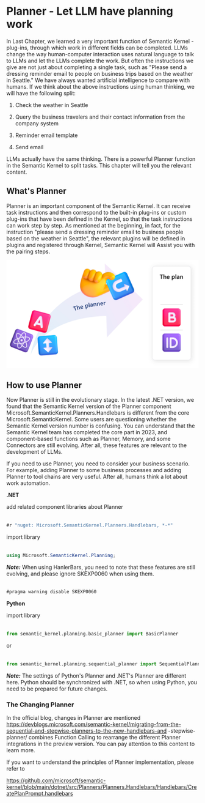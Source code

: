 # **Planner - Let LLM have planning work**

In Last Chapter, we learned a very important function of Semantic Kernel - plug-ins, through which work in different fields can be completed. LLMs change the way human-computer interaction uses natural language to talk to LLMs and let the LLMs complete the work. But often the instructions we give are not just about completing a single task, such as "Please send a dressing reminder email to people on business trips based on the weather in Seattle." We have always wanted artificial intelligence to compare with humans. If we think about the above instructions using human thinking, we will have the following split:

1. Check the weather in Seattle

2. Query the business travelers and their contact information from the company system

3. Reminder email template

4. Send email

LLMs actually have the same thinking. There is a powerful Planner function in the Semantic Kernel to split tasks. This chapter will tell you the relevant content.

## **What's Planner**

Planner is an important component of the Semantic Kernel. It can receive task instructions and then correspond to the built-in plug-ins or custom plug-ins that have been defined in the Kernel, so that the task instructions can work step by step. As mentioned at the beginning, in fact, for the instruction "please send a dressing reminder email to business people based on the weather in Seattle", the relevant plugins will be defined in plugins and registered through Kernel, Semantic Kernel will Assist you with the pairing steps.

![planner](../../imgs/04/the-planner.png)

## **How to use Planner**

Now Planner is still in the evolutionary stage. In the latest .NET version, we found that the Semantic Kernel version of the Planner component Microsoft.SemanticKernel.Planners.Handlebars is different from the core Microsoft.SemanticKernel. Some users are questioning whether the Semantic Kernel version number is confusing. You can understand that the Semantic Kernel team has completed the core part in 2023, and component-based functions such as Planner, Memory, and some Connectors are still evolving. After all, these features are relevant to the development of LLMs.

If you need to use Planner, you need to consider your business scenario. For example, adding Planner to some business processes and adding Planner to tool chains are very useful. After all, humans think a lot about work automation.

**.NET** 

add related component libraries about Planner

```csharp

#r "nuget: Microsoft.SemanticKernel.Planners.Handlebars, *-*"

```

import library


```csharp

using Microsoft.SemanticKernel.Planning;

```

***Note:*** When using HanlerBars, you need to note that these features are still evolving, and please ignore SKEXP0060 when using them.


```csharp

#pragma warning disable SKEXP0060

```



**Python**


import library

```python

from semantic_kernel.planning.basic_planner import BasicPlanner

```

or


```python

from semantic_kernel.planning.sequential_planner import SequentialPlanner


```

***Note:*** The settings of Python's Planner and .NET's Planner are different here. Python should be synchronized with .NET, so when using Python, you need to be prepared for future changes.


### **The Changing Planner**

In the official blog, changes in Planner are mentioned https://devblogs.microsoft.com/semantic-kernel/migrating-from-the-sequential-and-stepwise-planners-to-the-new-handlebars-and -stepwise-planner/ combines Function Calling to rearrange the different Planner integrations in the preview version. You can pay attention to this content to learn more.

If you want to understand the principles of Planner implementation, please refer to

https://github.com/microsoft/semantic-kernel/blob/main/dotnet/src/Planners/Planners.Handlebars/Handlebars/CreatePlanPrompt.handlebars

